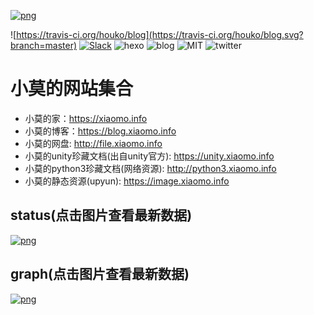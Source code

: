 [![png](https://xiaomo.info/img/blog/blog-banner.jpg)](https://blog.xiaomo.info)

![https://travis-ci.org/houko/blog](https://travis-ci.org/houko/blog.svg?branch=master)
[![Slack](https://img.shields.io/badge/join-Slack-green.svg?colorA=black&logo=Slack)](https://xiaomoinfo.slack.com/messages/CJNJT3G8G/details/)
![hexo](https://img.shields.io/badge/hexo-3.8.0-green.svg?colorA=grey)
![blog](https://img.shields.io/badge/@xiaomo-blog-orange.svg?colorA=grey)
![MIT](https://img.shields.io/badge/license-MIT-green.svg?colorA=grey)
![twitter](https://img.shields.io/badge/twitter-@xiaomoinfo-black.svg?colorA=blue&logo=Slack)


# 小莫的网站集合
- 小莫的家：https://xiaomo.info
- 小莫的博客：https://blog.xiaomo.info
- 小莫的网盘: http://file.xiaomo.info
- 小莫的unity珍藏文档(出自unity官方): https://unity.xiaomo.info
- 小莫的python3珍藏文档(网络资源): http://python3.xiaomo.info
- 小莫的静态资源(upyun): https://image.xiaomo.info

## status(点击图片查看最新数据)
[![png](https://image.xiaomo.info/blog/status.png)](https://status.xiaomo.info)

## graph(点击图片查看最新数据)
[![png](https://image.xiaomo.info/blog/github.png)](https://profile-summary-for-github.com/user/hoko)

